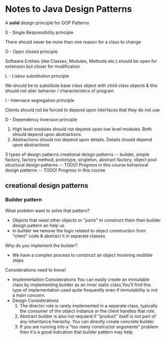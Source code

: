 # Notes to Java Design Patterns

A **solid** design principle for OOP Patterns

S - Single Responsibility principle

  There should never be more than one reason for a class to change

O - Open closed principle

   Software Entities (like Classes, Modules, Methods etc.)
   should be open for extension but closer for modification

L - Liskov substitution principle

  We should be to substitute base class object with child class objects &
  this should not alter behavior / characteristics of program

I - Intervace segregation principle

  Clients should not be forced to depend upon interfaces that they do not use

D - Dependency inversion principle

   1. High level modules should not depend upon low level modules.
      Both should depend upon abstractions
   2. Abstractions should not depend upon details.
      Details should depend upon abstractions

3 types of design patterns
  creational deisgn patterns -- builder, simple factory, factory method, prototype,
                                singleton, abstract factory, object pool
  structural design patterns -- TODO! Progress in this course
  behavioral design patterns -- TODO! Progress in this course

## creational design patterns

### Builder pattern

What problem want to solve that pattern?

- Objects that need other objects or "parts" to construct them
  then buiider design pattern an help us
- In builder we remove the logic related to object construction from
  "client" code & abstract it in separate classes

Why do you implement the builder?

- We have a complex process to construct an object involving multible steps

Considerations need to know!

- Implementation Considerations
   You can easily create an immutable class by implementing builder as
   an inner static class.You'll find this type of implementation used
   quite frequently even if immutability is not a main concern.
- Design Considerations
   1. The director role is rarely implemented in a separate class,
      typically the consumer of the object instance or the client
      handles that role.
   2. Abstract builder is also not requierd if "product" itself is not
      part of any inheritance hierachy. You can directly create
      concrete builder.
   3. If you are running into a "too many constructor arguments" problem
      then it's a good indication that builder pattern may help
